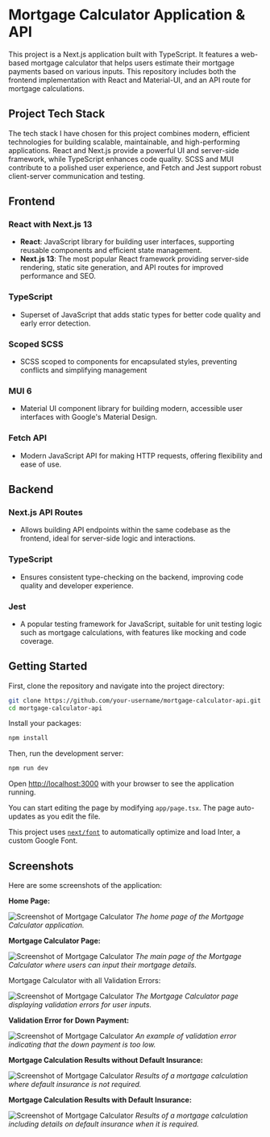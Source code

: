 # Mortgage Calculator Application & API

This project is a Next.js application built with TypeScript. It features a web-based mortgage calculator that helps 
users estimate their mortgage payments based on various inputs. 
This repository includes both the frontend implementation with React and Material-UI, 
and an API route for mortgage calculations.

## Project Tech Stack

The tech stack I have chosen for this project combines modern, efficient technologies for building scalable, maintainable, and high-performing applications.
React and Next.js provide a powerful UI and server-side framework,
while TypeScript enhances code quality. SCSS and MUI contribute to a polished user experience,
and Fetch and Jest support robust client-server communication and testing.

## Frontend

### React with Next.js 13
- **React**: JavaScript library for building user interfaces, supporting reusable components and efficient state management.
- **Next.js 13**: The most popular React framework providing server-side rendering, static site generation, and API routes for improved performance and SEO.

### TypeScript
- Superset of JavaScript that adds static types for better code quality and early error detection.

### Scoped SCSS
- SCSS scoped to components for encapsulated styles, preventing conflicts and simplifying management

### MUI 6
- Material UI component library for building modern, accessible user interfaces with Google's Material Design.

### Fetch API
- Modern JavaScript API for making HTTP requests, offering flexibility and ease of use.

## Backend

### Next.js API Routes
- Allows building API endpoints within the same codebase as the frontend, ideal for server-side logic and interactions.

### TypeScript
- Ensures consistent type-checking on the backend, improving code quality and developer experience.

### Jest
- A popular testing framework for JavaScript, suitable for unit testing logic such as mortgage calculations, with features like mocking and code coverage.

## Getting Started

First, clone the repository and navigate into the project directory:

```bash
git clone https://github.com/your-username/mortgage-calculator-api.git
cd mortgage-calculator-api
```

Install your packages:

```bash
npm install
```

Then, run the development server:

```bash
npm run dev
```

Open [http://localhost:3000](http://localhost:3000) with your browser to see the application running.

You can start editing the page by modifying `app/page.tsx`. The page auto-updates as you edit the file.

This project uses [`next/font`](https://nextjs.org/docs/basic-features/font-optimization) to automatically optimize and load Inter, a custom Google Font.

## Screenshots

Here are some screenshots of the application:

**Home Page:**

![Screenshot of Mortgage Calculator](media/screenshots/screencapture-localhost-3000-2024-09-09-14_18_54.png)
_The home page of the Mortgage Calculator application._

**Mortgage Calculator Page:**

![Screenshot of Mortgage Calculator](media/screenshots/screencapture-localhost-3000-calculator-2024-09-09-14_19_10.png)
_The main page of the Mortgage Calculator where users can input their mortgage details._

Mortgage Calculator with all Validation Errors:

![Screenshot of Mortgage Calculator](media/screenshots/screencapture-localhost-3000-calculator-2024-09-09-14_19_19.png)
_The Mortgage Calculator page displaying validation errors for user inputs._

**Validation Error for Down Payment:**

![Screenshot of Mortgage Calculator](media/screenshots/screencapture-localhost-3000-calculator-2024-09-09-14_20_01.png)
_An example of validation error indicating that the down payment is too low._

**Mortgage Calculation Results without Default Insurance:**

![Screenshot of Mortgage Calculator](media/screenshots/screencapture-localhost-3000-calculator-2024-09-09-14_30_17.png)
_Results of a mortgage calculation where default insurance is not required._

**Mortgage Calculation Results with Default Insurance:**

![Screenshot of Mortgage Calculator](media/screenshots/screencapture-localhost-3000-calculator-2024-09-09-14_30_36.png)
_Results of a mortgage calculation including details on default insurance when it is required._